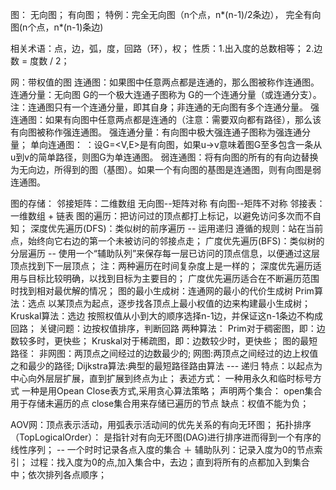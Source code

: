  图：
     无向图； 有向图；
 特例：完全无向图（n个点，n*(n-1)/2条边）， 完全有向图(n个点，n*(n-1)条边)
 
 相关术语：点，边，弧，度，回路（环），权；
 性质：1.出入度的总数相等；
       2.边数 = 度数 / 2；
 
 网：带权值的图
 连通图：如果图中任意两点都是连通的，那么图被称作连通图。
 连通分量：无向图 G的一个极大连通子图称为 G的一个连通分量（或连通分支）。
      注：连通图只有一个连通分量，即其自身；非连通的无向图有多个连通分量。
 强连通图：如果有向图中任意两点都是连通的（注意：需要双向都有路径），那么该有向图被称作强连通图。
 强连通分量：有向图中极大强连通子图称为强连通分量；
 单向连通图： ：设G=<V,E>是有向图，如果u->v意味着图G至多包含一条从u到v的简单路径，则图G为单连通图。
 弱连通图：将有向图的所有的有向边替换为无向边，所得到的图（基图）。如果一个有向图的基图是连通图，则有向图是弱连通图。
 
 图的存储：
     邻接矩阵：二维数组
         无向图--矩阵对称
         有向图--矩阵不对称
     邻接表：一维数组 + 链表
 图的遍历：把访问过的顶点都打上标记，以避免访问多次而不自知；
     深度优先遍历(DFS)：类似树的前序遍历  -- 运用递归
        遵循的规则：站在当前点，始终向它右边的第一个未被访问的邻接点走；
     广度优先遍历(BFS)：类似树的分层遍历  -- 使用一个“辅助队列”来保存每一层已访问的顶点信息，以便通过这层顶点找到下一层顶点；
     注：两种遍历在时间复杂度上是一样的；
         深度优先遍历适用与目标比较明确，以找到目标为主要目的；
         广度优先遍历适合在不断遍历范围时找到相对最优解的情况；
 图的最小生成树：连通网的最小的代价生成树
     Prim算法：选点
         以某顶点为起点，逐步找各顶点上最小权值的边来构建最小生成树；
     Kruskal算法：选边
         按照权值从小到大的顺序选择n-1边，并保证这n-1条边不构成回路；
         关键问题：边按权值排序，判断回路
     两种算法：
            Prim对于稠密图，即：边数较多时，更快些；
            Kruskal对于稀疏图，即：边数较少时，更快些；
 图的最短路径：
     非网图：两顶点之间经过的边数最少的;
     网图:两顶点之间经过的边上权值之和最少的路径;
     Dijkstra算法:典型的最短路径路由算法  --- 递归
     特点：以起点为中心向外层层扩展，直到扩展到终点为止；
     表述方式：
         一种用永久和临时标号方式
         一种是用Opean Close表方式,采用贪心算法策略；
         声明两个集合：
             open集合用于存储未遍历的点
             close集合用来存储已遍历的节点
     缺点：权值不能为负；
 
 AOV网：顶点表示活动，用弧表示活动间的优先关系的有向无环图；
 拓扑排序（TopLogicalOrder）：
     是指针对有向无环图(DAG)进行排序进而得到一个有序的线性序列； -- 一个时时记录各点入度的集合 ＋ 辅助队列：记录入度为0的节点索引；
     过程：找入度为0的点,加入集合中，去边；直到将所有的点都加入到集合中；依次排列各点顺序；
 
 
 
 
 
